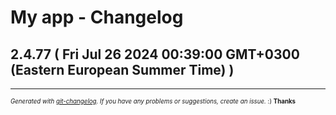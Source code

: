 # My app - Changelog

## 2.4.77  ( Fri Jul 26 2024 00:39:00 GMT+0300 (Eastern European Summer Time) )



---
<sub><sup>*Generated with [git-changelog](https://github.com/rafinskipg/git-changelog). If you have any problems or suggestions, create an issue.* :) **Thanks** </sub></sup>
